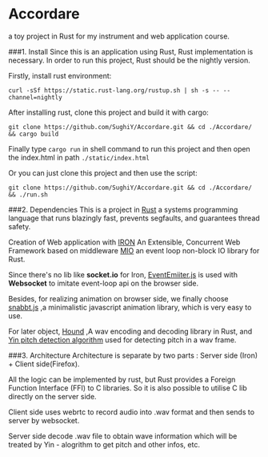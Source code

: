 # Accordare

a toy project in Rust for my instrument and web application course.

###1. Install
Since this is an application using Rust, Rust implementation is necessary. In order to run this project, Rust should be the nightly version.

Firstly, install rust environment:

	curl -sSf https://static.rust-lang.org/rustup.sh | sh -s -- --channel=nightly

After installing rust, clone this project and build it with cargo:

	git clone https://github.com/SughiY/Accordare.git && cd ./Accordare/ && cargo build

Finally type `cargo run` in shell command to run this project and then open the index.html in path `./static/index.html`

Or you can just clone this project and then use the script:

	git clone https://github.com/SughiY/Accordare.git && cd ./Accordare/ && ./run.sh

###2. Dependencies
This is a project in [Rust](https://www.rust-lang.org) a systems programming language that runs blazingly fast, prevents segfaults, and guarantees thread safety. 

Creation of Web application with [IRON]([http://ironframework.io) An Extensible, Concurrent Web Framework based on middleware [MIO](https://github.com/carllerche/mio) an event loop non-block IO library for Rust.

Since there's no lib like **socket.io** for Iron, [EventEmiiter.js](https://github.com/Olical/EventEmitter) is used with **Websocket** to imitate event-loop api on the browser side. 

Besides, for realizing animation on browser side, we finally choose [snabbt.js](https://daniel-lundin.github.io/snabbt.js) ,a minimalistic javascript animation library, which is very easy to use.

For later object, [Hound](https://github.com/ruud-v-a/hound) ,A wav encoding and decoding library in Rust, and [Yin pitch detection algorithm](https://github.com/ashokfernandez/Yin-Pitch-Tracking) used for detecting pitch in a wav frame.

###3. Architecture
Architecture is separate by two parts : Server side (Iron) + Client side(Firefox).

All the logic can be implemented by rust, but Rust provides a Foreign Function Interface (FFI) to C libraries. So it is also possible to utilise C lib directly on the server side. 

Client side uses webrtc to record audio into .wav format and then sends to server by websocket.

Server side decode .wav file to obtain wave information which will be treated by Yin - alogrithm to get pitch and other infos, etc.